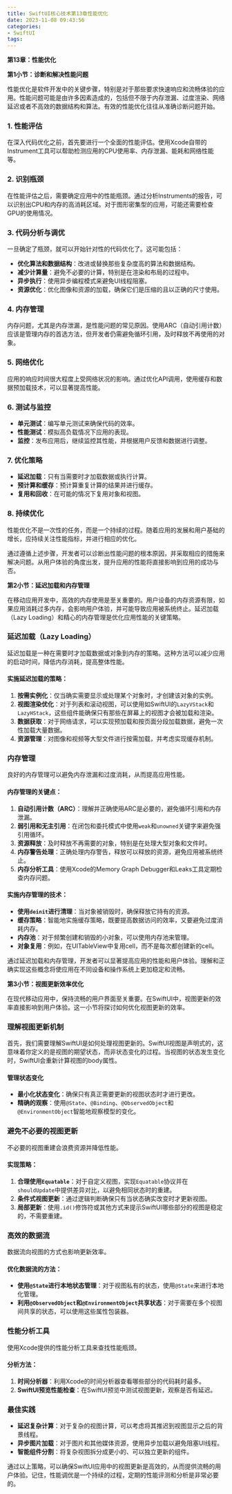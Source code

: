 ```yaml
---
title: SwiftUI核心技术第13章性能优化
date: 2023-11-08 09:43:56
categories:
- SwiftUI
tags:
---
```

**第13章：性能优化**

**第1小节：诊断和解决性能问题**

性能优化是软件开发中的关键步骤，特别是对于那些要求快速响应和流畅体验的应用。性能问题可能是由许多因素造成的，包括但不限于内存泄漏、过度渲染、网络延迟或者不高效的数据结构和算法。有效的性能优化往往从准确诊断问题开始。

### 1. 性能评估

在深入代码优化之前，首先要进行一个全面的性能评估。使用Xcode自带的Instrument工具可以帮助检测应用的CPU使用率、内存泄漏、能耗和网络性能等。

### 2. 识别瓶颈

在性能评估之后，需要确定应用中的性能瓶颈。通过分析Instruments的报告，可以识别出CPU和内存的高消耗区域。对于图形密集型的应用，可能还需要检查GPU的使用情况。

### 3. 代码分析与调优

一旦确定了瓶颈，就可以开始针对性的代码优化了。这可能包括：

- **优化算法和数据结构**：改进或替换那些复杂度高的算法和数据结构。
- **减少计算量**：避免不必要的计算，特别是在渲染和布局的过程中。
- **异步执行**：使用异步编程模式来避免UI线程阻塞。
- **资源优化**：优化图像和资源的加载，确保它们是压缩的且以正确的尺寸使用。

### 4. 内存管理

内存问题，尤其是内存泄漏，是性能问题的常见原因。使用ARC（自动引用计数）应该是管理内存的首选方法，但开发者仍需避免循环引用，及时释放不再使用的对象。

### 5. 网络优化

应用的响应时间很大程度上受网络状况的影响。通过优化API调用，使用缓存和数据预加载技术，可以显著提高性能。

### 6. 测试与监控

- **单元测试**：编写单元测试来确保代码的效率。
- **性能测试**：模拟高负载情况下应用的表现。
- **监控**：发布应用后，继续监控其性能，并根据用户反馈和数据进行调整。

### 7. 优化策略

- **延迟加载**：只有当需要时才加载数据或执行计算。
- **预计算和缓存**：预计算重复计算的结果并进行缓存。
- **复用和回收**：在可能的情况下复用对象和视图。

### 8. 持续优化

性能优化不是一次性的任务，而是一个持续的过程。随着应用的发展和用户基础的增长，应持续关注性能指标，并进行相应的优化。

通过遵循上述步骤，开发者可以诊断出性能问题的根本原因，并采取相应的措施来解决问题。从用户体验的角度出发，提升应用的性能将直接影响到应用的成功与否。


**第2小节：延迟加载和内存管理**

在移动应用开发中，高效的内存使用是至关重要的。用户设备的内存资源有限，如果应用消耗过多内存，会影响用户体验，并可能导致应用被系统终止。延迟加载（Lazy Loading）和精心的内存管理是优化应用性能的关键策略。

### 延迟加载（Lazy Loading）

延迟加载是一种在需要时才加载数据或对象到内存的策略。这种方法可以减少应用的启动时间，降低内存消耗，提高整体性能。

#### 实施延迟加载的策略：

1. **按需实例化**：仅当确实需要显示或处理某个对象时，才创建该对象的实例。
2. **视图渲染优化**：对于列表和滚动视图，可以使用如SwiftUI的`LazyVStack`和`LazyHStack`，这些组件能确保只有那些在屏幕上的视图才会被加载和渲染。
3. **数据获取**：对于网络请求，可以实现预加载和按页面分段加载数据，避免一次性加载大量数据。
4. **资源管理**：对图像和视频等大型文件进行按需加载，并考虑实现缓存机制。

### 内存管理

良好的内存管理可以避免内存泄漏和过度消耗，从而提高应用性能。

#### 内存管理的关键点：

1. **自动引用计数（ARC）**：理解并正确使用ARC是必要的，避免循环引用和内存泄漏。
2. **弱引用和无主引用**：在闭包和委托模式中使用`weak`和`unowned`关键字来避免强引用循环。
3. **资源释放**：及时释放不再需要的对象，特别是在处理大型对象和文件时。
4. **内存警告处理**：正确处理内存警告，释放可以释放的资源，避免应用被系统终止。
5. **内存分析工具**：使用Xcode的Memory Graph Debugger和Leaks工具定期检查内存问题。

#### 实施内存管理的技术：

- **使用`deinit`进行清理**：当对象被销毁时，确保释放它持有的资源。
- **缓存策略**：智能地实施缓存策略，既要提高数据访问的效率，又要避免过度消耗内存。
- **内存池**：对于频繁创建和销毁的小对象，可以使用内存池来管理。
- **对象复用**：例如，在UITableView中复用cell，而不是每次都创建新的cell。

通过延迟加载和内存管理，开发者可以显著提高应用的性能和用户体验。理解和正确实现这些概念将使应用在不同设备和操作系统上更加稳定和流畅。


**第3小节：视图更新效率优化**

在现代移动应用中，保持流畅的用户界面至关重要。在SwiftUI中，视图更新的效率直接影响到用户体验。这一小节将探讨如何优化视图更新的效率。

### 理解视图更新机制

首先，我们需要理解SwiftUI是如何处理视图更新的。SwiftUI视图是声明式的，这意味着你定义的是视图的期望状态，而非状态变化的过程。当视图的状态发生变化时，SwiftUI会重新计算视图的body属性。

#### 管理状态变化

- **最小化状态变化**：确保只有真正需要更新的视图状态时才进行更改。
- **精确的观察**：使用`@State`、`@Binding`、`@ObservedObject`和`@EnvironmentObject`智能地观察模型的变化。

### 避免不必要的视图更新

不必要的视图重建会浪费资源并降低性能。

#### 实现策略：

1. **合理使用`Equatable`**：对于自定义视图，实现`Equatable`协议并在`shouldUpdate`中提供差异对比，以避免相同状态时的重建。
2. **条件式视图更新**：通过逻辑判断确保只有当状态确实改变时才更新视图。
3. **局部更新**：使用`.id()`修饰符或其他方式来提示SwiftUI哪些部分的视图是稳定的，不需要重建。

### 高效的数据流

数据流向视图的方式也影响更新效率。

#### 优化数据流的方法：

- **使用`@State`进行本地状态管理**：对于视图私有的状态，使用`@State`来进行本地化管理。
- **利用`@ObservedObject`和`@EnvironmentObject`共享状态**：对于需要在多个视图间共享的状态，可以使用这些属性包装器。

### 性能分析工具

使用Xcode提供的性能分析工具来查找性能瓶颈。

#### 分析方法：

1. **时间分析器**：利用Xcode的时间分析器查看哪些部分的代码耗时最多。
2. **SwiftUI预览性能检查**：在SwiftUI预览中测试视图更新，观察是否有延迟。

### 最佳实践

- **延迟复杂计算**：对于复杂的视图计算，可以考虑将其推迟到视图显示之后的背景线程。
- **异步图片加载**：对于图片和其他媒体资源，使用异步加载以避免阻塞UI线程。
- **智能组件分割**：将复杂视图拆分成更小的、可以独立更新的组件。

通过以上策略，可以确保SwiftUI应用中的视图更新是高效的，从而提供流畅的用户体验。记住，性能调优是一个持续的过程，定期的性能评测和分析是非常必要的。